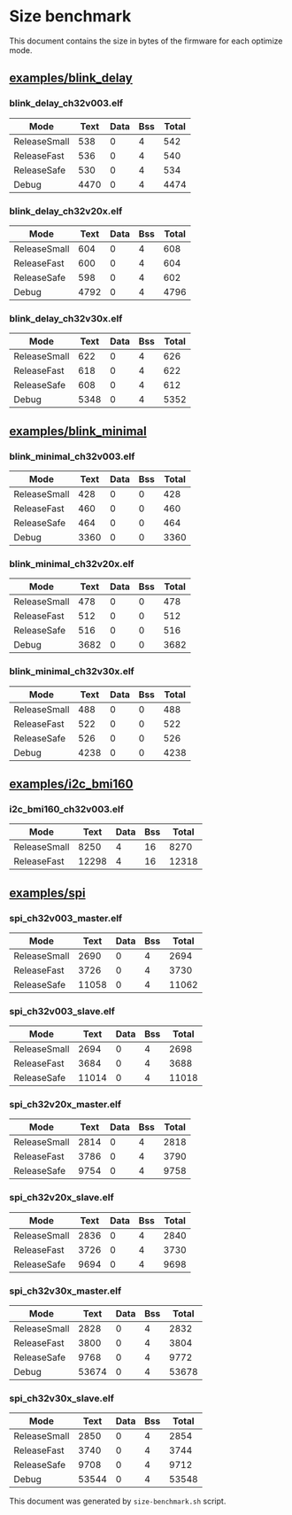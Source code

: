 # Size benchmark

This document contains the size in bytes of the firmware for each optimize mode.

## [examples/blink_delay](examples/blink_delay)

### blink_delay_ch32v003.elf 

| Mode | Text | Data | Bss | Total |
|--------|--------|--------|--------|--------|
| ReleaseSmall | 538 | 0 | 4 | 542 | 
| ReleaseFast | 536 | 0 | 4 | 540 | 
| ReleaseSafe | 530 | 0 | 4 | 534 | 
| Debug | 4470 | 0 | 4 | 4474 | 

### blink_delay_ch32v20x.elf 

| Mode | Text | Data | Bss | Total |
|--------|--------|--------|--------|--------|
| ReleaseSmall | 604 | 0 | 4 | 608 | 
| ReleaseFast | 600 | 0 | 4 | 604 | 
| ReleaseSafe | 598 | 0 | 4 | 602 | 
| Debug | 4792 | 0 | 4 | 4796 | 

### blink_delay_ch32v30x.elf 

| Mode | Text | Data | Bss | Total |
|--------|--------|--------|--------|--------|
| ReleaseSmall | 622 | 0 | 4 | 626 | 
| ReleaseFast | 618 | 0 | 4 | 622 | 
| ReleaseSafe | 608 | 0 | 4 | 612 | 
| Debug | 5348 | 0 | 4 | 5352 | 


## [examples/blink_minimal](examples/blink_minimal)

### blink_minimal_ch32v003.elf 

| Mode | Text | Data | Bss | Total |
|--------|--------|--------|--------|--------|
| ReleaseSmall | 428 | 0 | 0 | 428 | 
| ReleaseFast | 460 | 0 | 0 | 460 | 
| ReleaseSafe | 464 | 0 | 0 | 464 | 
| Debug | 3360 | 0 | 0 | 3360 | 

### blink_minimal_ch32v20x.elf 

| Mode | Text | Data | Bss | Total |
|--------|--------|--------|--------|--------|
| ReleaseSmall | 478 | 0 | 0 | 478 | 
| ReleaseFast | 512 | 0 | 0 | 512 | 
| ReleaseSafe | 516 | 0 | 0 | 516 | 
| Debug | 3682 | 0 | 0 | 3682 | 

### blink_minimal_ch32v30x.elf 

| Mode | Text | Data | Bss | Total |
|--------|--------|--------|--------|--------|
| ReleaseSmall | 488 | 0 | 0 | 488 | 
| ReleaseFast | 522 | 0 | 0 | 522 | 
| ReleaseSafe | 526 | 0 | 0 | 526 | 
| Debug | 4238 | 0 | 0 | 4238 | 


## [examples/i2c_bmi160](examples/i2c_bmi160)

### i2c_bmi160_ch32v003.elf 

| Mode | Text | Data | Bss | Total |
|--------|--------|--------|--------|--------|
| ReleaseSmall | 8250 | 4 | 16 | 8270 | 
| ReleaseFast | 12298 | 4 | 16 | 12318 | 


## [examples/spi](examples/spi)

### spi_ch32v003_master.elf 

| Mode | Text | Data | Bss | Total |
|--------|--------|--------|--------|--------|
| ReleaseSmall | 2690 | 0 | 4 | 2694 | 
| ReleaseFast | 3726 | 0 | 4 | 3730 | 
| ReleaseSafe | 11058 | 0 | 4 | 11062 | 

### spi_ch32v003_slave.elf 

| Mode | Text | Data | Bss | Total |
|--------|--------|--------|--------|--------|
| ReleaseSmall | 2694 | 0 | 4 | 2698 | 
| ReleaseFast | 3684 | 0 | 4 | 3688 | 
| ReleaseSafe | 11014 | 0 | 4 | 11018 | 

### spi_ch32v20x_master.elf 

| Mode | Text | Data | Bss | Total |
|--------|--------|--------|--------|--------|
| ReleaseSmall | 2814 | 0 | 4 | 2818 | 
| ReleaseFast | 3786 | 0 | 4 | 3790 | 
| ReleaseSafe | 9754 | 0 | 4 | 9758 | 

### spi_ch32v20x_slave.elf 

| Mode | Text | Data | Bss | Total |
|--------|--------|--------|--------|--------|
| ReleaseSmall | 2836 | 0 | 4 | 2840 | 
| ReleaseFast | 3726 | 0 | 4 | 3730 | 
| ReleaseSafe | 9694 | 0 | 4 | 9698 | 

### spi_ch32v30x_master.elf 

| Mode | Text | Data | Bss | Total |
|--------|--------|--------|--------|--------|
| ReleaseSmall | 2828 | 0 | 4 | 2832 | 
| ReleaseFast | 3800 | 0 | 4 | 3804 | 
| ReleaseSafe | 9768 | 0 | 4 | 9772 | 
| Debug | 53674 | 0 | 4 | 53678 | 

### spi_ch32v30x_slave.elf 

| Mode | Text | Data | Bss | Total |
|--------|--------|--------|--------|--------|
| ReleaseSmall | 2850 | 0 | 4 | 2854 | 
| ReleaseFast | 3740 | 0 | 4 | 3744 | 
| ReleaseSafe | 9708 | 0 | 4 | 9712 | 
| Debug | 53544 | 0 | 4 | 53548 | 



This document was generated by `size-benchmark.sh` script.
